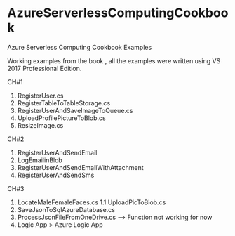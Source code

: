 # AzureServerlessComputingCookbook

Azure Serverless Computing Cookbook Examples

Working examples from the book , all the examples were written using VS 2017 Professional Edition.

CH#1
1. RegisterUser.cs
2. RegisterTableToTableStorage.cs
3. RegisterUserAndSaveImageToQueue.cs
4. UploadProfilePictureToBlob.cs
5. ResizeImage.cs

CH#2
1. RegisterUserAndSendEmail
2. LogEmailinBlob
3. RegisterUserAndSendEmailWithAttachment
4. RegisterUserAndSendSms

CH#3
1.  LocateMaleFemaleFaces.cs
1.1 UploadPicToBlob.cs
2.  SaveJsonToSqlAzureDatabase.cs
3.  ProcessJsonFileFromOneDrive.cs --> Function not working for now
4.  Logic App > Azure Logic App 
